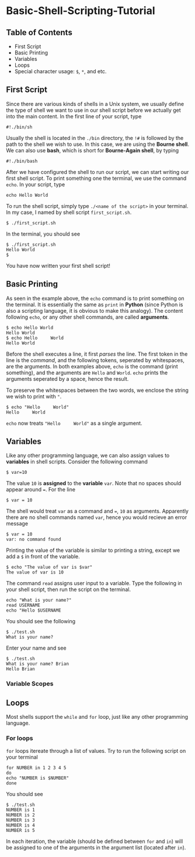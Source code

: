 # Basic-Shell-Scripting-Tutorial

## Table of Contents 
- First Script
- Basic Printing
- Variables
- Loops
- Special character usage: `$`, `*`, and etc.

## First Script
Since there are various kinds of shells in a Unix system, we usually define the type of shell we want to use in our shell script before we actually get into the main content. In the first line of your script, type
```
#!./bin/sh
```
Usually the shell is located in the `./bin` directory, the `!#` is followed by the path to the shell we wish to use. In this case, we are using the **Bourne shell**. We can also use **bash**, which is short for **Bourne-Again shell**, by typing
```
#!./bin/bash
```
After we have configured the shell to run our script, we can start writing our first shell script. To print something one the terminal, we use the command `echo`. In your script, type
```
echo Hello World
```
To run the shell script, simply type `./<name of the script>` in your terminal. In my case, I named by shell script `first_script.sh`.
```
$ ./first_script.sh
```
In the terminal, you should see 
```
$ ./first_script.sh
Hello World
$
```
You have now written your first shell script!

## Basic Printing
As seen in the example above, the `echo` command is to print something on the terminal. It is essentially the same as `print` in **Python** (since Python is also a scripting language, it is obvious to make this analogy). The content following `echo`, or any other shell commands, are called **arguments**. 
```
$ echo Hello World
Hello World
$ echo Hello     World
Hello World
```
Before the shell executes a line, it first *parses* the line. The first token in the line is the *command*, and the following tokens, seperated by whitespaces, are the arguments. In both examples above, `echo` is the command (print something), and the arguments are `Hello` and `World`. `echo` prints the arguments seperated by a space, hence the result.

To preserve the whitespaces between the two words, we enclose the string we wish to print with `"`.
```
$ echo "Hello     World"
Hello     World
```
`echo` now treats `"Hello     World"` as a single argument.

## Variables 
Like any other programming language, we can also assign values to **variables** in shell scripts. Consider the following command
```
$ var=10
```
The value `10` is **assigned** to the **variable** `var`. 
Note that no spaces should appear around `=`. For the line 
```
$ var = 10
```
The shell would treat `var` as a command and `=`, `10` as arguments. Apparently there are no shell commands named `var`, hence you would recieve an error message
```
$ var = 10
var: no command found
```
Printing the value of the variable is similar to printing a string, except we add a `$` in front of the variable.
```
$ echo "The value of var is $var"
The value of var is 10
```
The command `read` assigns user input to a variable. Type the following in your shell script, then run the script on the terminal.
``` 
echo "What is your name?"
read USERNAME
echo "Hello $USERNAME
```
You should see the following
```
$ ./test.sh
What is your name? 
```
Enter your name and see
```
$ ./test.sh
What is your name? Brian
Hello Brian
```
### Variable Scopes

## Loops
Most shells support the `while` and `for` loop, just like any other programming language.
### For loops
`for` loops itereate through a list of values. Try to run the following script on your terminal
```
for NUMBER in 1 2 3 4 5
do 
echo "NUMBER is $NUMBER"
done
```
You should see
```
$ ./test.sh
NUMBER is 1
NUMBER is 2
NUMBER is 3
NUMBER is 4
NUMBER is 5
```
In each iteration, the variable (should be defined between `for` and `in`) will be assigned to one of the arguments in the argument list (located after `in`). 





